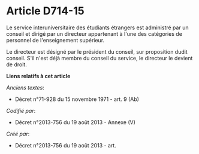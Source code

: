 # Article D714-15

Le service interuniversitaire des étudiants étrangers est administré par un conseil et dirigé par un directeur appartenant à
l'une des catégories de personnel de l'enseignement supérieur.

Le directeur est désigné par le président du conseil, sur proposition dudit conseil. S'il n'est déjà membre du conseil du
service, le directeur le devient de droit.

**Liens relatifs à cet article**

_Anciens textes_:

  - Décret n°71-928 du 15 novembre 1971 - art. 9 (Ab)

_Codifié par_:

  - Décret n°2013-756 du 19 août 2013 -  Annexe (V)

_Créé par_:

  - Décret n°2013-756 du 19 août 2013 - art.
